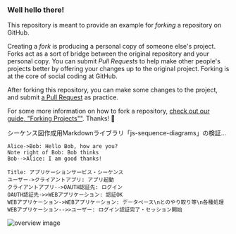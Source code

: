 ### Well hello there!

This repository is meant to provide an example for *forking* a repository on GitHub.

Creating a *fork* is producing a personal copy of someone else's project. Forks act as a sort of bridge between the original repository and your personal copy. You can submit *Pull Requests* to help make other people's projects better by offering your changes up to the original project. Forking is at the core of social coding at GitHub.

After forking this repository, you can make some changes to the project, and submit [a Pull Request](https://github.com/octocat/Spoon-Knife/pulls) as practice.

For some more information on how to fork a repository, [check out our guide, "Forking Projects""](http://guides.github.com/overviews/forking/). Thanks! :sparkling_heart:


シーケンス図作成用Markdownライブラリ「js-sequence-diagrams」の検証...

```sequence
Alice->Bob: Hello Bob, how are you?
Note right of Bob: Bob thinks
Bob-->Alice: I am good thanks!
```

```sequence
Title: アプリケーションサービス・シーケンス
ユーザー->クライアントアプリ: アプリ起動
クライアントアプリ-->OAUTH認証先: ログイン
OAUTH認証先->>WEBアプリケーション: 認証OK
WEBアプリケーション->WEBアプリケーション: データベース\nとのやり取り等\n各種処理
WEBアプリケーション-->>ユーザー: ログイン認証完了・セッション開始
```

![overview image](https://github.com/granoeste/Spoon-Knife/materials/DevelopmentFlow.png?raw=true)
